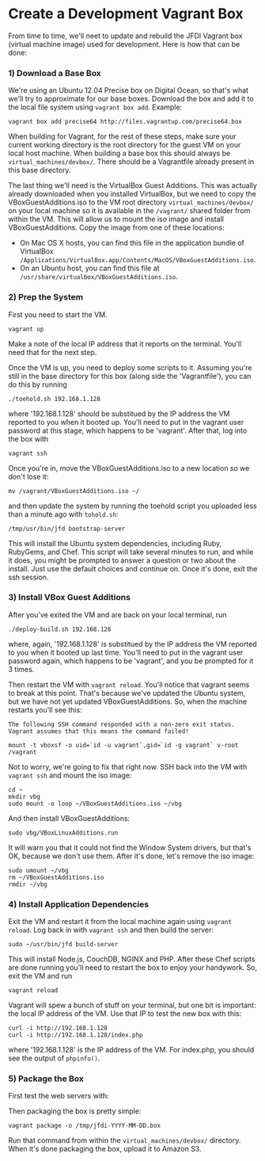 Create a Development Vagrant Box
================================
From time to time, we'll neet to update and rebuild the JFDI Vagrant box
(virtual machine image) used for development.  Here is how that can be done:

### 1) Download a Base Box
We're using an Ubuntu 12.04 Precise box on Digital Ocean, so that's what we'll
try to approximate for our base boxes.  Download the box and add it to the
local file system using `vagrant box add`. Example:

	vagrant box add precise64 http://files.vagrantup.com/precise64.box

When building for Vagrant, for the rest of these steps, make sure your current
working directory is the root directory for the guest VM on your local host
machine. When building a base box this should always be
`virtual_machines/devbox/`. There should be a Vagrantfile already present in
this base directory.

The last thing we'll need is the VirtualBox Guest Additions. This was actually
already downloaded when you installed VirtualBox, but we need to copy the
VBoxGuestAdditions.iso to the VM root directory `virtual_machines/devbox/` on
your local machine so it is available in the `/vagrant/` shared folder from
within the VM.  This will allow us to mount the iso image and install
VBoxGuestAdditions.  Copy the image from one of these locations:

* On Mac OS X hosts, you can find this file in the application bundle of VirtualBox `/Applications/VirtualBox.app/Contents/MacOS/VBoxGuestAdditions.iso`.
* On an Ubuntu host, you can find this file at `/usr/share/virtualbox/VBoxGuestAdditions.iso`.


### 2) Prep the System
First you need to start the VM.

	vagrant up

Make a note of the local IP address that it reports on the terminal. You'll
need that for the next step.

Once the VM is up, you need to deploy some scripts to it. Assuming you're still
in the base directory for this box (along side the 'Vagrantfile'), you can do
this by running

	./toehold.sh 192.168.1.128

where '192.168.1.128' should be substitued by the IP address the VM reported to
you when it booted up. You'll need to put in the vagrant user password at this
stage, which happens to be 'vagrant'. After that, log into the box with

	vagrant ssh

Once you're in, move the VBoxGuestAdditions.iso to a new location so we don't
lose it:

	mv /vagrant/VBoxGuestAdditions.iso ~/

and then update the system by running the toehold script you uploaded less than
a minute ago with `tohold.sh`:

	/tmp/usr/bin/jfd bootstrap-server

This will install the Ubuntu system dependencies, including Ruby, RubyGems, and
Chef. This script will take several minutes to run, and while it does, you
might be prompted to answer a question or two about the install. Just use the
default choices and continue on. Once it's done, exit the ssh session.


### 3) Install VBox Guest Additions
After you've exited the VM and are back on your local terminal, run

	./deploy-build.sh 192.168.128

where, again, '192.168.1.128' is substitued by the IP address the VM reported
to you when it booted up last time. You'll need to put in the vagrant user
password again, which happens to be 'vagrant', and you be prompted for it 3
times.

Then restart the VM with `vagrant reload`. You'll notice that vagrant seems to
break at this point. That's because we've updated the Ubuntu system, but we
have not yet updated VBoxGuestAdditions. So, when the machine restarts you'll
see this:

	The following SSH command responded with a non-zero exit status.
	Vagrant assumes that this means the command failed!

	mount -t vboxsf -o uid=`id -u vagrant`,gid=`id -g vagrant` v-root /vagrant

Not to worry, we're going to fix that right now. SSH back into the VM with
`vagrant ssh` and mount the iso image:

	cd ~
	mkdir vbg
	sudo mount -o loop ~/VBoxGuestAdditions.iso ~/vbg

And then install VBoxGuestAdditions:

	sudo vbg/VBoxLinuxAdditions.run

It will warn you that it could not find the Window System drivers, but that's
OK, because we don't use them.  After it's done, let's remove the iso image:

	sudo umount ~/vbg
	rm ~/VBoxGuestAdditions.iso
	rmdir ~/vbg


### 4) Install Application Dependencies
Exit the VM and restart it from the local machine again using `vagrant reload`.
Log back in with `vagrant ssh` and then build the server:

	sudo ~/usr/bin/jfd build-server

This will install Node.js, CouchDB, NGINX and PHP. After these Chef scripts are
done running you'll need to restart the box to enjoy your handywork. So, exit the
VM and run

	vagrant reload

Vagrant will spew a bunch of stuff on your terminal, but one bit is important:
the local IP address of the VM. Use that IP to test the new box with this:

	curl -i http://192.168.1.128
	curl -i http://192.168.1.128/index.php

where '192.168.1.128' is the IP address of the VM. For index.php, you should
see the output of `phpinfo()`.


### 5) Package the Box
First test the web servers with:

Then packaging the box is pretty simple:

	vagrant package -o /tmp/jfdi-YYYY-MM-DD.box

Run that command from within the `virtual_machines/devbox/` directory.
When it's done packaging the box, upload it to Amazon S3.
